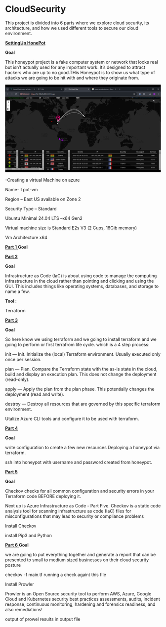 # CloudSecurity
This project is divided into 6 parts where we explore cloud security, its architecture, and how we used different tools to secure our cloud environment.

<ins>**SettingUp HonePot** </ins>

**Goal**

This honeypot project is a fake computer system or network that looks real but isn’t actually used for any important work. It’s designed to attract hackers who are up to no good.THis Honeypot is to show us what type of attacks we are going to be hit with and where they originate from.

![image alt](https://github.com/sbuTech101/CloudSecurity/blob/ed99ea5980029cbec4200487842029e4a181ee9c/Microsoft%20Game%20DVR%20-%20T-Pot%20Attack%20Map%20-%20Google%20Chrome%20-%20VLC%20media%20player%202025_03_05%2022_00_51.png)

-Creating a virtual Machine on azure 

Name- Tpot-vm  

Region – East US available on Zone 2  

Security Type – Standard 

Ubuntu Minimal 24.04 LTS –x64 Gen2 

Virtual machine size is Standard E2s V3 (2 Cups, 16Gib memory) 

Vm Architecture x64 


<ins>**Part 1** </ins>
**Goal** 


<ins>**Part 2** </ins>

**Goal** 

Infrastructure as Code (IaC) is about using code to manage the computing infrastructure in the cloud rather than pointing and clicking and using the GUI. This includes things like operating systems, databases, and storage to name a few.

**Tool :**

Terraform

<ins>**Part 3** </ins>

**Goal** 

So here know we using terraform and we going to install terraform and we going to perform or first terrafrom life cycle.
which is a 4 step process:

init — Init. Initialize the (local) Terraform environment. Usually executed only once per session.

plan — Plan. Compare the Terraform state with the as-is state in the cloud, build and display an execution plan. This does not change the deployment (read-only).


apply — Apply the plan from the plan phase. This potentially changes the deployment (read and write).

destroy — Destroy all resources that are governed by this specific terraform environment.

Utalize Azure CLI tools and configure it to be used with terraform.



<ins>**Part 4** </ins>

**Goal** 

write configuration to create  a few new resources
Deploying a honeypot via terraform.

ssh into honeypot with username and password created from honeypot.


<ins>**Part 5** </ins>

**Goal**

Checkov checks for all common configuration and security errors in your Terraform code BEFORE deploying it.

Next up is Azure Infrastructure as Code - Part Five. Checkov is a static code analysis tool for scanning infrastructure as code (IaC) files for misconfigurations that may lead to security or compliance problems

Install Checkov

install Pip3 and Python


<ins>**Part 6** </ins>
**Goal**

we are going to put everything together and generate a report that can be presented to small to medium sized businesses on their cloud security posture

checkov -f main.tf running a check againt this file

Install Prowler

Prowler is an Open Source security tool to perform AWS, Azure, Google Cloud and Kubernetes security best practices assessments, audits, incident response, continuous monitoring, hardening and forensics readiness, and also remediations! 

output of prowel results in output file





